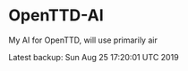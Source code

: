 # OpenTTD-AI
My AI for OpenTTD, will use primarily air

Latest backup: Sun Aug 25 17:20:01 UTC 2019
